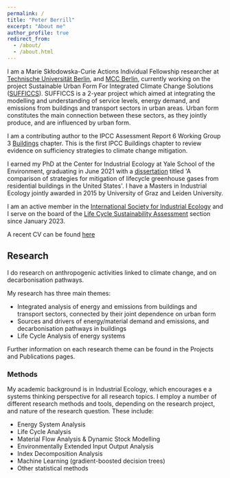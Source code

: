 ```yaml
---
permalink: /
title: "Peter Berrill"
excerpt: "About me"
author_profile: true
redirect_from: 
  - /about/
  - /about.html
---
```


I am a Marie Skłodowska-Curie Actions Individual Fellowship researcher at [Technische Universität Berlin](https://www.susturbecon.tu-berlin.de/team/), and [MCC Berlin](https://www.mcc-berlin.net/ueber-uns/team/berrill-peter.html), currently working on the project Sustainable Urban Form For Integrated Climate Change Solutions ([SUFFICCS](https://cordis.europa.eu/project/id/101027476)).
SUFFICCS is a 2-year project which aimed at integrating the modelling and understanding of service levels, energy demand, and emissions from buildings and transport sectors in urban areas. Urban form constitutes the main connection between these sectors, as they jointly produce, and are influenced by urban form.

I am a contributing author to the IPCC Assessment Report 6 Working Group 3 [Buildings](https://www.ipcc.ch/report/ar6/wg3/downloads/report/IPCC_AR6_WGIII_Chapter09.pdf) chapter. This is the first IPCC Buildings chapter to review evidence on sufficiency strategies to climate change mitigation. 

I earned my PhD at the Center for Industrial Ecology at Yale School of the Environment, graduating in June 2021 with a [dissertation](https://elischolar.library.yale.edu/cgi/viewcontent.cgi?article=1012&context=gsas_dissertations) titled 'A comparison of strategies for mitigation of lifecycle greenhouse gases from residential buildings in the United States'. I have a Masters in Industrial Ecology jointly awarded in 2015 by University of Graz and Leiden University. 

I am an active member in the [International Society for Industrial Ecology](https://is4ie.org/) and I serve on the board of the [Life Cycle Sustainability Assessment](https://is4ie.org/sections/lifecycle) section since January 2023. 

A recent CV can be found [here](https://peterberr.github.io/files/Berrill_CV_Full_June_2023.pdf)

## Research

I do research on anthropogenic activities linked to climate change, and on decarbonisation pathways. 

My research has three main themes: 

 - Integrated analysis of energy and emissions from buildings and transport sectors, connected by their joint dependence on urban form
 - Sources and drivers of energy/material demand and emissions, and decarbonisation pathways in buildings
 - Life Cycle Analysis of energy systems

Further information on each research theme can be found in the Projects and Publications pages.

### Methods

My academic background is in Industrial Ecology, which encourages e a systems thinking perspective for all research topics. I employ a number of different research methods and tools, depending on the research project, and nature of the research question. These include:
 - Energy System Analysis
 - Life Cycle Analysis
 - Material Flow Analysis & Dynamic Stock Modelling
 - Environmentally Extended Input Output Analysis
 - Index Decomposition Analysis
 - Machine Learning (gradient-boosted decision trees)
 - Other statistical methods